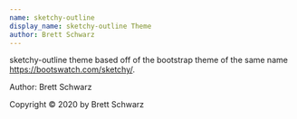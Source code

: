 ```yaml
---
name: sketchy-outline
display_name: sketchy-outline Theme
author: Brett Schwarz
---
```

sketchy-outline theme based off of the bootstrap theme of the same name https://bootswatch.com/sketchy/.

Author: Brett Schwarz

Copyright © 2020 by Brett Schwarz
